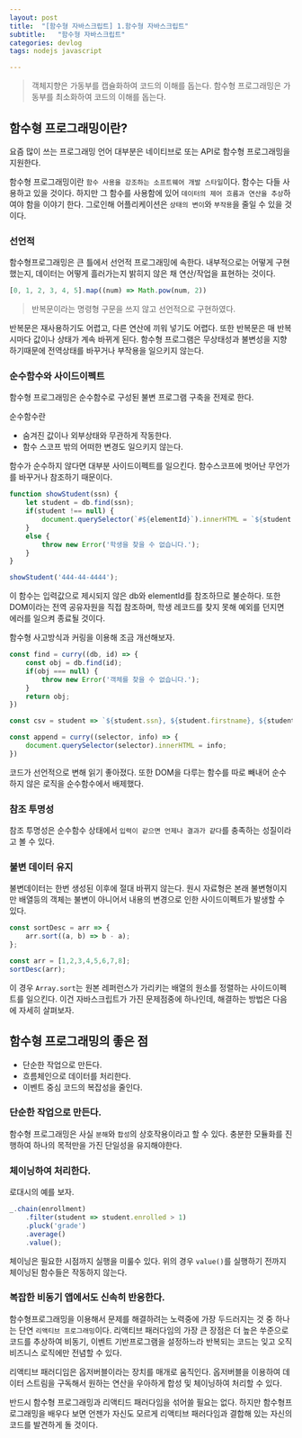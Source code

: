 ```yaml
---
layout: post
title:  "[함수형 자바스크립트] 1.함수형 자바스크립트"
subtitle:   "함수형 자바스크립트"
categories: devlog
tags: nodejs javascript

---
```


> 객체지향은 가동부를 캡슐화하여 코드의 이해를 돕는다.
> 함수형 프로그래밍은 가동부를 최소화하여 코드의 이해를 돕는다.

## 함수형 프로그래밍이란?

요즘 많이 쓰는 프로그래밍 언어 대부분은 네이티브로 또는 API로 함수형 프로그래밍을 지원한다.

함수형 프로그래밍이란 `함수 사용을 강조하는 소프트웨어 개발 스타일`이다. 함수는 다들 사용하고 있을 것이다. 하지만 그 함수를 사용함에 있어 `데이터의 제어 흐름과 연산을 추상`하여야 함을 이야기 한다. 그로인해 어플리케이션은 `상태의 변이`와 `부작용`을 줄일 수 있을 것이다.

### 선언적

함수형프로그래밍은 큰 틀에서 선언적 프로그래밍에 속한다. 내부적으로는 어떻게 구현했는지, 데이터는 어떻게 흘러가는지 밝히지 않은 채 연산/작업을 표현하는 것이다.

```js
[0, 1, 2, 3, 4, 5].map((num) => Math.pow(num, 2))
```

> 반복문이라는 명령형 구문을 쓰지 않고 선언적으로 구현하였다.

반복문은 재사용하기도 어렵고, 다른 연산에 끼워 넣기도 어렵다. 또한 반복문은 매 반복시마다 값이나 상태가 계속 바뀌게 된다. 함수형 프로그램은 무상태성과 불변성을 지향하기때문에 전역상태를 바꾸거나  부작용을 일으키지 않는다.

### 순수함수와 사이드이펙트

함수형 프로그래밍은 순수함수로 구성된 불변 프로그램 구축을 전제로 한다.

순수함수란

- 숨겨진 값이나 외부상태와 무관하게 작동한다.
- 함수 스코프 밖의 어떠한 변경도 일으키지 않는다.

함수가 순수하지 않다면 대부분 사이드이펙트를 일으킨다. 함수스코프에 벗어난 무언가를 바꾸거나 참조하기 때문이다.

```js
function showStudent(ssn) {
    let student = db.find(ssn);
    if(student !== null) {
        document.querySelector(`#${elementId}`).innerHTML = `${student.ssn}, ${student.firstname}, ${student.lastname}`;
    }
    else {
        throw new Error('학생을 찾을 수 없습니다.');
    }
}

showStudent('444-44-4444');
```

이 함수는 입력값으로 제시되지 않은 db와 elementId를 참조하므로 불순하다. 또한 DOM이라는 전역 공유자원을 직접 참조하며, 학생 레코드를 찾지 못해 예외를 던지면 에러를 일으켜 종료될 것이다.

함수형 사고방식과 커링을 이용해 조금 개선해보자.

```js
const find = curry((db, id) => {
    const obj = db.find(id);
    if(obj === null) {
        throw new Error('객체를 찾을 수 없습니다.');
    }
    return obj;
})

const csv = student => `${student.ssn}, ${student.firstname}, ${student.lastname}`;

const append = curry((selector, info) => {
    document.querySelector(selector).innerHTML = info;
})
```

코드가 선언적으로 변해 읽기 좋아졌다. 또한 DOM을 다루는 함수를 따로 빼내어 순수하지 않은 로직을 순수함수에서 배제했다.

### 참조 투명성

참조 투명성은 순수함수 상태에서 `입력이 같으면 언제나 결과가 같다`를 충족하는 성질이라고 볼 수 있다.

### 불변 데이터 유지

불변데이터는 한번 생성된 이후에 절대 바뀌지 않는다. 원시 자료형은 본래 불변형이지만 배열등의 객체는 불변이 아니어서 내용의 변경으로 인한 사이드이펙트가 발생할 수 있다.

```js
const sortDesc = arr => {
    arr.sort((a, b) => b - a);
};

const arr = [1,2,3,4,5,6,7,8];
sortDesc(arr);
```

이 경우 `Array.sort`는 원본 레퍼런스가 가리키는 배열의 원소를 정렬하는 사이드이펙트를 일으킨다. 이건 자바스크립트가 가진 문제점중에 하나인데, 해결하는 방법은 다음에 자세히 살펴보자.

## 함수형 프로그래밍의 좋은 점

- 단순한 작업으로 만든다.
- 흐름체인으로 데이터를 처리한다.
- 이벤트 중심 코드의 복잡성을 줄인다.

### 단순한 작업으로 만든다.

함수형 프로그래밍은 사실 `분해`와 `합성`의 상호작용이라고 할 수 있다. 충분한 모듈화를 진행하여 하나의 목적만을 가진 단일성을 유지해야한다.

### 체이닝하여 처리한다.

로대시의 예를 보자.

```js
_.chain(enrollment)
    .filter(student => student.enrolled > 1)
    .pluck('grade')
    .average()
    .value();
```
체이닝은 필요한 시점까지 실행을 미룰수 있다. 위의 경우 `value()`를 실행하기 전까지 체이닝된 함수들은 작동하지 않는다.

### 복잡한 비동기 앱에서도 신속히 반응한다.

함수형프로그래밍을 이용해서 문제를 해결하려는 노력중에 가장 두드러지는 것 중 하나는 단연 `리액티브 프로그래밍`이다. 리액티브 패러다임의 가장 큰 장점은 더 높은 쑤준으로 코드를 추상하여 비동기, 이벤트 기반프로그램을 설정하느라 반복되는 코드는 잊고 오직 비즈니스 로직에만 전념할 수 있다.

리액티브 패러디임은 옵저버블이라는 장치를 매개로 움직인다. 옵저버블을 이용하여 데이터 스트림을 구독해서 원하는 연산을 우아하게 합성 및 체이닝하여 처리할 수 있다.

반드시 함수형 프로그래밍과 리액티드 패러다임을 섞어쓸 필요는 없다. 하지만 함수형프로그래밍을 배우다 보면 언젠가 자신도 모르게 리액티브 패러다임과 결합해 있는 자신의 코드를 발견하게 돌 것이다.